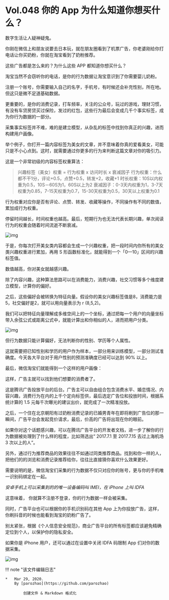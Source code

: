 # Vol.048 你的 App 为什么知道你想买什么？

数字生活让人疑神疑鬼。

你刚在微信上和朋友说要去日本玩，就在朋友圈看到了机票广告，你老婆刚给你打电话让你买奶粉，你就在淘宝看到了奶粉推荐。

这些广告都是怎么来的？为什么这些 APP 都知道你想买什么？

淘宝当然不会窃听你的电话，是你的行为数据让淘宝意识到了你需要婴儿奶粉。

注册一个账号，你需要输入自己的名字，手机号，有时候还会补充性别，所在地。但这只是微不足道基础数据。

更重要的，是你的消费记录，打车频率，关注的公众号，玩过的游戏，理财习惯，有没有车贷房贷买过保险，发过的红包，这些行为最后会变成几千个事实标签，成为你行为数据的一部分。

采集事实标签并不难，难的是建立模型，从杂乱的标签中找到你真正的兴趣，进而构建用户画像。

举个例子，你打开一篇内容标签为美女的文章，并不意味着你真的爱看美女，可能只是不小心点到。这时，就需要通过你更多的行为来判断这篇文章对你的吸引力。

这是一个非常初级的内容标签权重算法：

> 兴趣标签（美女）权重 = 行为权重 x 访问时长 x 衰减因子
> 行为权重：什么都不干1分，评论+0.5，点赞+0.5，转发+2，收藏+1
> 时长权重：10S以内权重为0.5，10S－60S为1，60S以上为2
> 衰减因子：0-3天内权重为1，3-7天权重为0.85，7-15天权重为0.7，15-30天权重为0.5，30天以上权重为0.1

行为权重对应你是否有评论、点赞、转发、收藏等操作，不同操作有不同的数值，累加成行为权重。

停留时间越长，时间权重也越高。最后，短期行为也无法代表长期兴趣，单次阅读行为的权重会随着时间流逝不断衰减。

![img](https://paperclip.host/static/U6yRaDu1NaaaU49HA2sB5gZVYaK1ZMuz3zVjgQKFG1HCQdNonaC4U1zxVicSIs1OoCONr0ge2VGPRGDlgElu9qg.gif)

于是，你每次打开美女类内容都会生成一个兴趣权重，把一段时间内你所有的美女类兴趣权重进行累加，再用 S 形函数标准化，就能得到一个「0—10」区间的兴趣标签值。

数值越高，你对美女就越感兴趣。

除了内容兴趣，这种算法思路可以在消费能力，消费兴趣，社交习惯等多个维度建立模型，计算你的偏好。

之后，这些偏好会被转换为特征向量。假设你的美女兴趣标签值是8，消费能力是5，社交偏好是2，就可以用向量表示为 r (8,5,2)。

我们可以把特征向量理解成多维空间上的一个坐标，通过把每一个用户的向量坐标带入余弦公式或距离公式中，就能计算出和你相似的人，进而把用户分类。

![img](https://paperclip.host/static/U6yRaDu1NaaaU49HA2sB5gZVYaK1ZMuz84a9UicPr3P3QmiaH5vtJfzZrfn37k1vc6wCPElbE0HWBTBOgfcbicnhA.png)

但行为数据只能计算偏好，无法判断你的性别、学历等个人属性。

这就需要把已知性别和学历的用户作为样本，一部分用来训练模型，一部分测试准确度。今天各大平台对于用户性别的预测准确度已经可以达到 90% 以上。

最后，微信淘宝们就能得到一个这样的用户画像：

这样，广告主就可以找到他们想要的消费者了。

这是腾讯广告投放平台的后台。广告主可以自由组合包含消费水平、婚恋情况、内容兴趣，消费行为在内的上千个定向标签供，最后选定广告位和投放时间，根据系统计算的 1.5 元每千次曝光的建议出价，就完成了一次精准投放。

之后，一个住在北京朝阳有过奶粉消费记录的已婚男青年在即将刷到广告位的那一瞬间，广告平台会发起竞价请求，最后，价高的广告将出现在你的眼前。

如果你对这个话题感兴趣，可以在腾讯广告平台的开发者文档，进一步了解你的行为数据被处理到了什么样的程度，比如筛选出“ 2017.7.1 至 2017.7.15 去过上海机场 3 次以上的人”。

另外，通过行为推荐商品的效果往往不如通过同类推荐商品。找到和你一样的人，把他们的的浏览和消费记录推荐给你，往往比直接猜你喜欢什么效果更好。

需要说明的是，微信淘宝们采集的行为数据不仅只对应你的账号，更与你的手机唯一识别码绑定在一起。

*安卓手机上可以采集到的的唯一设备编码叫  IMEI，在 iPhone 上叫 IDFA*

这意味着， 你就算不注册不登录，你的行为数据一样会被采集。

同时，广告平台也可以根据你的手机识别码在其他 App 上为你投放广告，这样，你刷抖音的时候也能看到淘宝的奶粉广告了。

别太紧张，根据《个人信息安全规范》，商业广告平台的所有标签都应该避免精确定位到个人，以保护你的隐私安全。

如果你是 iPhone 用户，还可以通过在设置中关闭  IDFA 码限制 App 们对你的数据采集。

![img](https://paperclip.host/static/U6yRaDu1NaaaU49HA2sB5gZVYaK1ZMuzpjvd3xwgTMQQZXrJibbOt38Nd6OzAVys7mYd94L1TJTTtk2qK3Sj8xg.gif)

!!! note "该文件编辑日志"

	* 	Mar 29, 2020.
		By [parozhao](https://github.com/parozhao)
	
			创建文件 & Markdown 格式化
